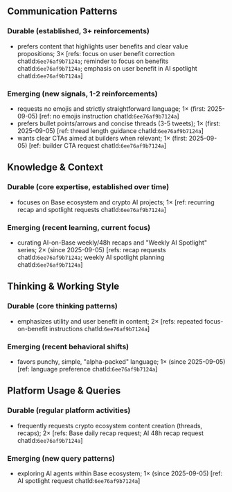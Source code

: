 ## Communication Patterns
### Durable (established, 3+ reinforcements)
- prefers content that highlights user benefits and clear value propositions; 3× [refs: focus on user benefit correction chatId:`6ee76af9b7124a`; reminder to focus on benefits chatId:`6ee76af9b7124a`; emphasis on user benefit in AI spotlight chatId:`6ee76af9b7124a`]

### Emerging (new signals, 1-2 reinforcements)
- requests no emojis and strictly straightforward language; 1× (first: 2025-09-05) [ref: no emojis instruction chatId:`6ee76af9b7124a`]
- prefers bullet points/arrows and concise threads (3-5 tweets); 1× (first: 2025-09-05) [ref: thread length guidance chatId:`6ee76af9b7124a`]
- wants clear CTAs aimed at builders when relevant; 1× (first: 2025-09-05) [ref: builder CTA request chatId:`6ee76af9b7124a`]

## Knowledge & Context
### Durable (core expertise, established over time)
- focuses on Base ecosystem and crypto AI projects; 1× [ref: recurring recap and spotlight requests chatId:`6ee76af9b7124a`]

### Emerging (recent learning, current focus)
- curating AI-on-Base weekly/48h recaps and "Weekly AI Spotlight" series; 2× (since 2025-09-05) [refs: recap requests chatId:`6ee76af9b7124a`; weekly AI spotlight planning chatId:`6ee76af9b7124a`]

## Thinking & Working Style
### Durable (core thinking patterns)
- emphasizes utility and user benefit in content; 2× [refs: repeated focus-on-benefit instructions chatId:`6ee76af9b7124a`]

### Emerging (recent behavioral shifts)
- favors punchy, simple, "alpha-packed" language; 1× (since 2025-09-05) [ref: language preference chatId:`6ee76af9b7124a`]

## Platform Usage & Queries
### Durable (regular platform activities)
- frequently requests crypto ecosystem content creation (threads, recaps); 2× [refs: Base daily recap request; AI 48h recap request chatId:`6ee76af9b7124a`]

### Emerging (new query patterns)
- exploring AI agents within Base ecosystem; 1× (since 2025-09-05) [ref: AI spotlight request chatId:`6ee76af9b7124a`]